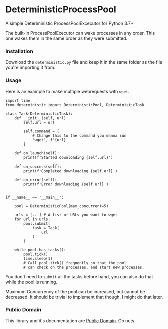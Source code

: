 # DeterministicProcessPool
A simple Deteriministic ProcessPoolExcecutor for Python 3.7+

The built-in ProcessPoolExecutor can wake processes in any order.
This one wakes them in the same order as they were submitted.

### Installation
Download the `deterministic.py` file and keep it in the same folder as the file you're importing it from.

### Usage
Here is an example to make multiple webrequests with `wget`.

```Python3
import time
from deterministic import DeterministicPool, DeterministicTask

class Task(DeterministicTask):
    def __init__(self, url):
        self.url = url

        self.command = [
            # Change this to the command you wanna run
            'wget', f'{url}'
        ]
    
    def on_launch(self):
        print(f'Started downloading {self.url}')

    def on_success(self):
        print(f'Completed downloading {self.url}')

    def on_error(self):
        print(f'Error downloading {self.url}')


if __name__ == '__main__':

    pool = DeterministicPool(max_concurrent=5)

    urls = [...] # A list of URLs you want to wget
    for url in urls:
        pool.submit(
            task = Task(
                url
            )
        )

    while pool.has_tasks():
        pool.tick()
        time.sleep(1)
        # Call pool.tick() frequently so that the pool
        # can check on the processes, and start new processes.
```

You don't need to `submit` all the tasks before hand,
you can also do that while the pool is running.

Maximum Concurrency of the pool can be increased, but cannot be decreased.
It should be trivial to implement that though, I might do that later.

### Public Domain

This library and it's documentation are [Public Domain](./LICENSE). Go nuts.
